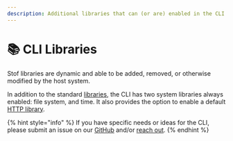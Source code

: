 ```yaml
---
description: Additional libraries that can (or are) enabled in the CLI.
---
```


# 📚 CLI Libraries

Stof libraries are dynamic and able to be added, removed, or otherwise modified by the host system.

In addition to the standard [libraries](../../libraries/), the CLI has two system libraries always enabled: file system, and time. It also provides the option to enable a default [HTTP library](https://github.com/dev-formata-io/stof-http).

{% hint style="info" %}
If you have specific needs or ideas for the CLI, please submit an issue on our [GitHub](../../../resources-and-information.md) and/or [reach out](../../../resources-and-information.md).
{% endhint %}
